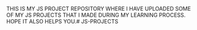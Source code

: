 THIS IS MY JS PROJECT REPOSITORY WHERE I HAVE UPLOADED SOME OF MY JS PROJECTS THAT I MADE DURING MY LEARNING PROCESS. HOPE IT ALSO HELPS YOU.#   J S - P R O J E C T S  
 